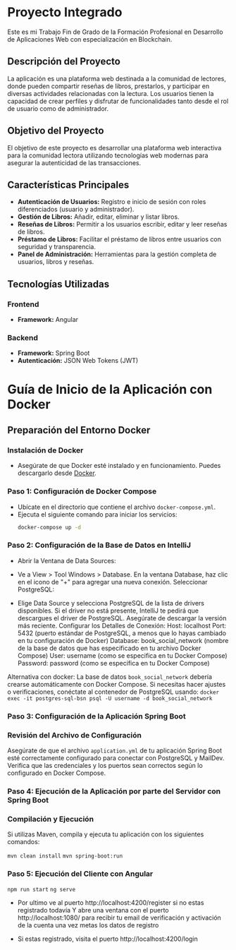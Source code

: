 # Proyecto Integrado
Este es mi Trabajo Fin de Grado de la Formación Profesional en Desarrollo de Aplicaciones Web con especialización en Blockchain.

## Descripción del Proyecto
La aplicación es una plataforma web destinada a la comunidad de lectores, donde pueden compartir reseñas de libros, prestarlos, y participar en diversas actividades relacionadas con la lectura. Los usuarios tienen la capacidad de crear perfiles y disfrutar de funcionalidades tanto desde el rol de usuario como de administrador.

## Objetivo del Proyecto
El objetivo de este proyecto es desarrollar una plataforma web interactiva para la comunidad lectora utilizando tecnologías web modernas para asegurar la autenticidad de las transacciones.

## Características Principales
- **Autenticación de Usuarios:** Registro e inicio de sesión con roles diferenciados (usuario y administrador).
- **Gestión de Libros:** Añadir, editar, eliminar y listar libros.
- **Reseñas de Libros:** Permitir a los usuarios escribir, editar y leer reseñas de libros.
- **Préstamo de Libros:** Facilitar el préstamo de libros entre usuarios con seguridad y transparencia.
- **Panel de Administración:** Herramientas para la gestión completa de usuarios, libros y reseñas.

## Tecnologías Utilizadas
### Frontend
- **Framework:** Angular

### Backend
- **Framework:** Spring Boot
- **Autenticación:** JSON Web Tokens (JWT)


# Guía de Inicio de la Aplicación con Docker

## Preparación del Entorno Docker
### Instalación de Docker
- Asegúrate de que Docker esté instalado y en funcionamiento. Puedes descargarlo desde [Docker](https://www.docker.com/products/docker-desktop).

### Paso 1: Configuración de Docker Compose
- Ubícate en el directorio que contiene el archivo `docker-compose.yml`.
- Ejecuta el siguiente comando para iniciar los servicios:
  ```bash
  docker-compose up -d

### Paso 2: Configuración de la Base de Datos en IntelliJ
- Abrir la Ventana de Data Sources:

- Ve a View > Tool Windows > Database.
En la ventana Database, haz clic en el icono de "+" para agregar una nueva conexión.
Seleccionar PostgreSQL:

- Elige Data Source y selecciona PostgreSQL de la lista de drivers disponibles. Si el driver no está presente, IntelliJ te pedirá que descargues el driver de PostgreSQL. Asegúrate de descargar la versión más reciente.
Configurar los Detalles de Conexión:
Host: localhost
Port: 5432 (puerto estándar de PostgreSQL, a menos que lo hayas cambiado en tu configuración de Docker)
Database: book_social_network (nombre de la base de datos que has especificado en tu archivo Docker Compose)
User: username (como se especifica en tu Docker Compose)
Password: password (como se especifica en tu Docker Compose)

Alternativa con docker: La base de datos `book_social_network` debería crearse automáticamente con Docker Compose. Si necesitas hacer ajustes o verificaciones, conéctate al contenedor de PostgreSQL usando:
`docker exec -it postgres-sql-bsn psql -U username -d book_social_network`

### Paso 3: Configuración de la Aplicación Spring Boot
### Revisión del Archivo de Configuración
Asegúrate de que el archivo `application.yml` de tu aplicación Spring Boot esté correctamente configurado para conectar con PostgreSQL y MailDev. Verifica que las credenciales y los puertos sean correctos según lo configurado en Docker Compose.

### Paso 4: Ejecución de la Aplicación por parte del Servidor con Spring Boot
### Compilación y Ejecución
Si utilizas Maven, compila y ejecuta tu aplicación con los siguientes comandos:

`mvn clean install`
`mvn spring-boot:run`

### Paso 5: Ejecución del Cliente con Angular
`npm run start`
`ng serve`

- Por ultimo ve al puerto http://localhost:4200/register si no estas registrado todavía
Y abre una ventana con el puerto http://localhost:1080/ para recibir tu email de verificación y activación de la cuenta una vez metas los datos de registro

- Si estas registrado, visita el puerto http://localhost:4200/login 


